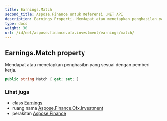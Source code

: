 ```yaml
---
title: Earnings.Match
second_title: Aspose.Finance untuk Referensi .NET API
description: Earnings Properti. Mendapat atau menetapkan penghasilan yang sesuai dengan pemberi kerja.
type: docs
weight: 30
url: /id/net/aspose.finance.ofx.investment/earnings/match/
---
```

## Earnings.Match property

Mendapat atau menetapkan penghasilan yang sesuai dengan pemberi kerja.

```csharp
public string Match { get; set; }
```

### Lihat juga

* class [Earnings](../)
* ruang nama [Aspose.Finance.Ofx.Investment](../../earnings/)
* perakitan [Aspose.Finance](../../../)


